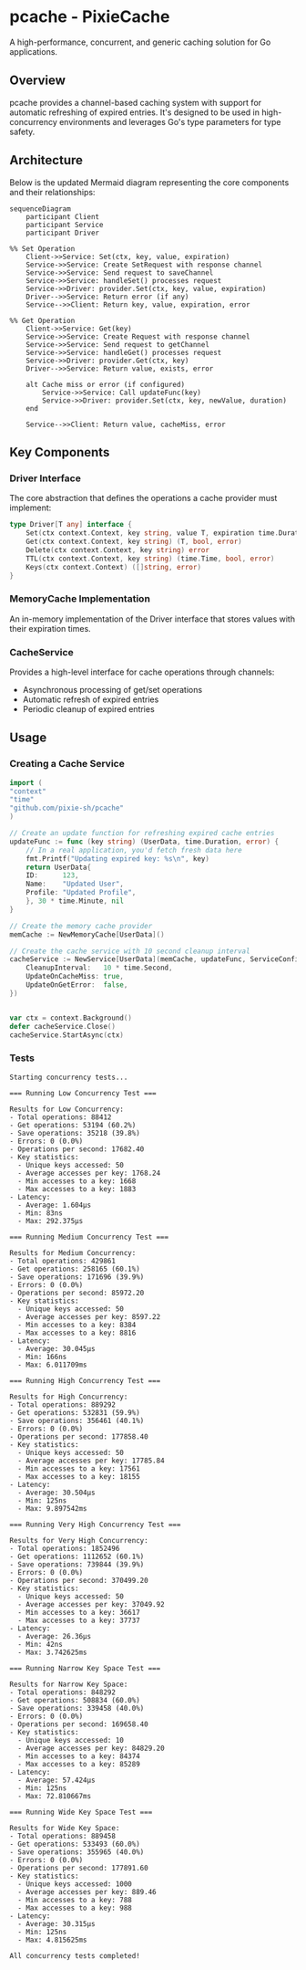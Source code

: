 # pcache - PixieCache

A high-performance, concurrent, and generic caching solution for Go applications.

## Overview

pcache provides a channel-based caching system with support for automatic refreshing of expired entries.
It's designed to be used in high-concurrency environments and leverages Go's type parameters for type safety.

## Architecture

Below is the updated Mermaid diagram representing the core components and their relationships:

```mermaid
sequenceDiagram
    participant Client
    participant Service
    participant Driver

%% Set Operation
    Client->>Service: Set(ctx, key, value, expiration)
    Service->>Service: Create SetRequest with response channel
    Service->>Service: Send request to saveChannel
    Service->>Service: handleSet() processes request
    Service->>Driver: provider.Set(ctx, key, value, expiration)
    Driver-->>Service: Return error (if any)
    Service-->>Client: Return key, value, expiration, error

%% Get Operation
    Client->>Service: Get(key)
    Service->>Service: Create Request with response channel
    Service->>Service: Send request to getChannel
    Service->>Service: handleGet() processes request
    Service->>Driver: provider.Get(ctx, key)
    Driver-->>Service: Return value, exists, error

    alt Cache miss or error (if configured)
        Service->>Service: Call updateFunc(key)
        Service->>Driver: provider.Set(ctx, key, newValue, duration)
    end

    Service-->>Client: Return value, cacheMiss, error

```

## Key Components

### Driver Interface

The core abstraction that defines the operations a cache provider must implement:

```go
type Driver[T any] interface {
    Set(ctx context.Context, key string, value T, expiration time.Duration) error
    Get(ctx context.Context, key string) (T, bool, error)
    Delete(ctx context.Context, key string) error
    TTL(ctx context.Context, key string) (time.Time, bool, error)
    Keys(ctx context.Context) ([]string, error)
}
```

### MemoryCache Implementation

An in-memory implementation of the Driver interface that stores values with their expiration times.

### CacheService

Provides a high-level interface for cache operations through channels:

- Asynchronous processing of get/set operations
- Automatic refresh of expired entries
- Periodic cleanup of expired entries

## Usage

### Creating a Cache Service

```go
import (
"context"
"time"
"github.com/pixie-sh/pcache"
)

// Create an update function for refreshing expired cache entries
updateFunc := func (key string) (UserData, time.Duration, error) {
    // In a real application, you'd fetch fresh data here
    fmt.Printf("Updating expired key: %s\n", key)
    return UserData{
    ID:      123,
    Name:    "Updated User",
    Profile: "Updated Profile",
    }, 30 * time.Minute, nil
}

// Create the memory cache provider
memCache := NewMemoryCache[UserData]()

// Create the cache service with 10 second cleanup interval
cacheService := NewService[UserData](memCache, updateFunc, ServiceConfiguration{
    CleanupInterval:   10 * time.Second,
    UpdateOnCacheMiss: true,
    UpdateOnGetError:  false,
})


var ctx = context.Background()
defer cacheService.Close()
cacheService.StartAsync(ctx)
```


### Tests

````
Starting concurrency tests...

=== Running Low Concurrency Test ===

Results for Low Concurrency:
- Total operations: 88412
- Get operations: 53194 (60.2%)
- Save operations: 35218 (39.8%)
- Errors: 0 (0.0%)
- Operations per second: 17682.40
- Key statistics:
  - Unique keys accessed: 50
  - Average accesses per key: 1768.24
  - Min accesses to a key: 1668
  - Max accesses to a key: 1883
- Latency:
  - Average: 1.604µs
  - Min: 83ns
  - Max: 292.375µs

=== Running Medium Concurrency Test ===

Results for Medium Concurrency:
- Total operations: 429861
- Get operations: 258165 (60.1%)
- Save operations: 171696 (39.9%)
- Errors: 0 (0.0%)
- Operations per second: 85972.20
- Key statistics:
  - Unique keys accessed: 50
  - Average accesses per key: 8597.22
  - Min accesses to a key: 8384
  - Max accesses to a key: 8816
- Latency:
  - Average: 30.045µs
  - Min: 166ns
  - Max: 6.011709ms

=== Running High Concurrency Test ===

Results for High Concurrency:
- Total operations: 889292
- Get operations: 532831 (59.9%)
- Save operations: 356461 (40.1%)
- Errors: 0 (0.0%)
- Operations per second: 177858.40
- Key statistics:
  - Unique keys accessed: 50
  - Average accesses per key: 17785.84
  - Min accesses to a key: 17561
  - Max accesses to a key: 18155
- Latency:
  - Average: 30.504µs
  - Min: 125ns
  - Max: 9.897542ms

=== Running Very High Concurrency Test ===

Results for Very High Concurrency:
- Total operations: 1852496
- Get operations: 1112652 (60.1%)
- Save operations: 739844 (39.9%)
- Errors: 0 (0.0%)
- Operations per second: 370499.20
- Key statistics:
  - Unique keys accessed: 50
  - Average accesses per key: 37049.92
  - Min accesses to a key: 36617
  - Max accesses to a key: 37737
- Latency:
  - Average: 26.36µs
  - Min: 42ns
  - Max: 3.742625ms

=== Running Narrow Key Space Test ===

Results for Narrow Key Space:
- Total operations: 848292
- Get operations: 508834 (60.0%)
- Save operations: 339458 (40.0%)
- Errors: 0 (0.0%)
- Operations per second: 169658.40
- Key statistics:
  - Unique keys accessed: 10
  - Average accesses per key: 84829.20
  - Min accesses to a key: 84374
  - Max accesses to a key: 85289
- Latency:
  - Average: 57.424µs
  - Min: 125ns
  - Max: 72.810667ms

=== Running Wide Key Space Test ===

Results for Wide Key Space:
- Total operations: 889458
- Get operations: 533493 (60.0%)
- Save operations: 355965 (40.0%)
- Errors: 0 (0.0%)
- Operations per second: 177891.60
- Key statistics:
  - Unique keys accessed: 1000
  - Average accesses per key: 889.46
  - Min accesses to a key: 788
  - Max accesses to a key: 988
- Latency:
  - Average: 30.315µs
  - Min: 125ns
  - Max: 4.815625ms

All concurrency tests completed!
````